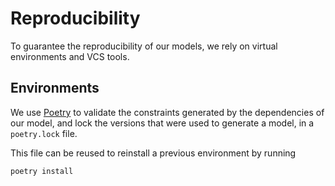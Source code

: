 # Reproducibility

To guarantee the reproducibility of our models, we rely on virtual environments and VCS tools.

## Environments
We use [Poetry](https://github.com/poetry/poetry) to validate the constraints generated by the dependencies of our model, and lock the versions that were used to generate a model, in a `poetry.lock` file.

This file can be reused to reinstall a previous environment by running
```bash
poetry install
```
